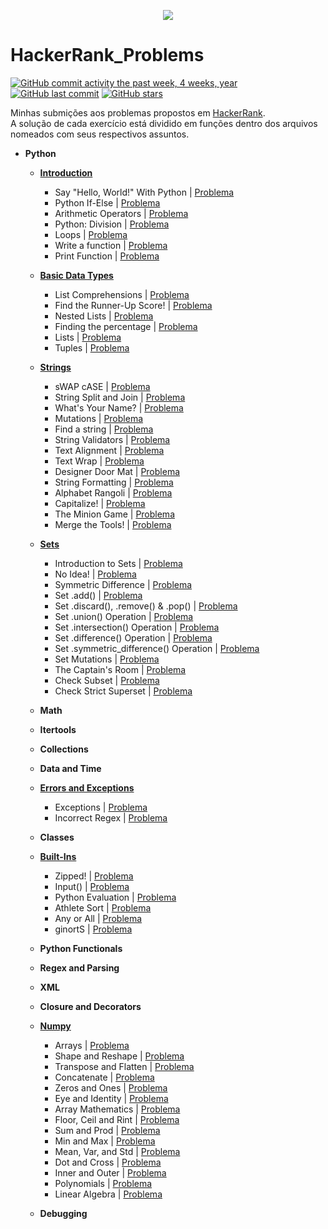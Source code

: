 <p align="center"><a href="https://www.hackerrank.com/werctonmatheus"><img src="https://www.lever.co/wp-content/uploads/2019/04/hackerrank-large-1.png" ></a></p>

# HackerRank_Problems

[![GitHub commit activity the past week, 4 weeks, year](https://img.shields.io/github/commit-activity/y/wercton/HackerRank_Problems)](https://github.com/Wercton/HackerRank_Problems)
[![GitHub last commit](https://img.shields.io/github/last-commit/Wercton/HackerRank_Problems)](https://github.com/Wercton/HackerRank_Problems) 
[![GitHub stars](https://img.shields.io/github/stars/Wercton/HackerRank_Problems?color=orange)](https://github.com/Wercton/HackerRank_Problems)

Minhas submições aos problemas propostos em [HackerRank](https://www.hackerrank.com/dashboard).\
A solução de cada exercício está dividido em funções dentro dos arquivos nomeados com seus respectivos assuntos.

- **Python**
  - [**Introduction**](https://github.com/Wercton/HackerRank_Problems/blob/master/Python/introduction.py)
    - Say "Hello, World!" With Python | [Problema](https://www.hackerrank.com/challenges/py-hello-world/problem)
    - Python If-Else | [Problema](https://www.hackerrank.com/challenges/py-if-else)
    - Arithmetic Operators | [Problema](https://www.hackerrank.com/challenges/python-arithmetic-operators)
    - Python: Division | [Problema](https://www.hackerrank.com/challenges/python-division)
    - Loops | [Problema](https://www.hackerrank.com/challenges/python-loops)
    - Write a function | [Problema](https://www.hackerrank.com/challenges/write-a-function)
    - Print Function | [Problema](https://www.hackerrank.com/challenges/python-print)

  - [**Basic Data Types**](https://github.com/Wercton/HackerRank_Problems/blob/master/Python/basic_data_types.py)
    - List Comprehensions | [Problema](https://www.hackerrank.com/challenges/list-comprehensions)
    - Find the Runner-Up Score! | [Problema](https://www.hackerrank.com/challenges/find-second-maximum-number-in-a-list)
    - Nested Lists | [Problema](https://www.hackerrank.com/challenges/nested-list)
    - Finding the percentage | [Problema](https://www.hackerrank.com/challenges/finding-the-percentage)
    - Lists | [Problema](https://www.hackerrank.com/challenges/python-lists)
    - Tuples | [Problema](https://www.hackerrank.com/challenges/python-tuples)
    
  - [**Strings**](https://github.com/Wercton/HackerRank_Problems/blob/master/Python/strings.py)
    - sWAP cASE | [Problema](https://www.hackerrank.com/challenges/swap-case)
    - String Split and Join | [Problema](https://www.hackerrank.com/challenges/python-string-split-and-join)
    - What's Your Name? | [Problema](https://www.hackerrank.com/challenges/whats-your-name)
    - Mutations | [Problema](https://www.hackerrank.com/challenges/python-mutations)
    - Find a string | [Problema](https://www.hackerrank.com/challenges/find-a-string)
    - String Validators | [Problema](https://www.hackerrank.com/challenges/string-validators)
    - Text Alignment | [Problema](https://www.hackerrank.com/challenges/text-alignment)
    - Text Wrap | [Problema](https://www.hackerrank.com/challenges/text-wrap)
    - Designer Door Mat | [Problema](https://www.hackerrank.com/challenges/designer-door-mat)
    - String Formatting | [Problema](https://www.hackerrank.com/challenges/python-string-formatting)
    - Alphabet Rangoli | [Problema](https://www.hackerrank.com/challenges/alphabet-rangoli)
    - Capitalize! | [Problema](https://www.hackerrank.com/challenges/capitalize)
    - The Minion Game | [Problema](https://www.hackerrank.com/challenges/the-minion-game)
    - Merge the Tools! | [Problema](https://www.hackerrank.com/challenges/merge-the-tools)
    
  - [**Sets**](https://github.com/Wercton/HackerRank_Problems/blob/master/Python/sets_challenges.py)
    - Introduction to Sets | [Problema](https://www.hackerrank.com/challenges/py-introduction-to-sets)
    - No Idea! | [Problema](https://www.hackerrank.com/challenges/no-idea)
    - Symmetric Difference | [Problema](https://www.hackerrank.com/challenges/symmetric-difference)
    - Set .add() | [Problema](https://www.hackerrank.com/challenges/py-set-add)
    - Set .discard(), .remove() & .pop() | [Problema](https://www.hackerrank.com/challenges/py-set-discard-remove-pop)
    - Set .union() Operation | [Problema](https://www.hackerrank.com/challenges/py-set-union)
    - Set .intersection() Operation | [Problema](https://www.hackerrank.com/challenges/py-set-intersection-operation)
    - Set .difference() Operation | [Problema](https://www.hackerrank.com/challenges/py-set-difference-operation)
    - Set .symmetric_difference() Operation | [Problema](https://www.hackerrank.com/challenges/py-set-symmetric-difference-operation)
    - Set Mutations | [Problema](https://www.hackerrank.com/challenges/py-set-mutations)
    - The Captain's Room | [Problema](https://www.hackerrank.com/challenges/py-the-captains-room)
    - Check Subset | [Problema](https://www.hackerrank.com/challenges/py-check-subset)
    - Check Strict Superset | [Problema](https://www.hackerrank.com/challenges/py-check-strict-superset)
    
    
  - **Math**
  
  - **Itertools**
  
  - **Collections**
  
  - **Data and Time**
  
  - [**Errors and Exceptions**](https://github.com/Wercton/HackerRank_Problems/blob/master/Python/exceptions.py)
    - Exceptions | [Problema](https://www.hackerrank.com/challenges/exceptions)
    - Incorrect Regex | [Problema](https://www.hackerrank.com/challenges/incorrect-regex)
  
  - **Classes**
  
  - [**Built-Ins**](https://github.com/Wercton/HackerRank_Problems/blob/master/Python/built-ins.py)
    - Zipped! | [Problema](https://www.hackerrank.com/challenges/zipped)
    - Input() | [Problema](https://www.hackerrank.com/challenges/input)
    - Python Evaluation | [Problema](https://www.hackerrank.com/challenges/python-eval)
    - Athlete Sort | [Problema](https://www.hackerrank.com/challenges/python-sort-sort)
    - Any or All | [Problema](https://www.hackerrank.com/challenges/any-or-all)
    - ginortS | [Problema](https://www.hackerrank.com/challenges/ginorts)
  
  - **Python Functionals**
  
  - **Regex and Parsing**
  
  - **XML**
  
  - **Closure and Decorators**
  
  - [**Numpy**](https://github.com/Wercton/HackerRank_Problems/blob/master/Python/numpy_challenges.py)
    - Arrays | [Problema](https://www.hackerrank.com/challenges/np-arrays)
    - Shape and Reshape | [Problema](https://www.hackerrank.com/challenges/np-shape-reshape)
    - Transpose and Flatten | [Problema](https://www.hackerrank.com/challenges/np-transpose-and-flatten)
    - Concatenate | [Problema](https://www.hackerrank.com/challenges/np-concatenate)
    - Zeros and Ones | [Problema](https://www.hackerrank.com/challenges/np-zeros-and-ones)
    - Eye and Identity | [Problema](https://www.hackerrank.com/challenges/np-eye-and-identity)
    - Array Mathematics | [Problema](https://www.hackerrank.com/challenges/np-array-mathematics)
    - Floor, Ceil and Rint | [Problema](https://www.hackerrank.com/challenges/floor-ceil-and-rint)
    - Sum and Prod | [Problema](https://www.hackerrank.com/challenges/np-sum-and-prod)
    - Min and Max | [Problema](https://www.hackerrank.com/challenges/np-min-and-max)
    - Mean, Var, and Std | [Problema](https://www.hackerrank.com/challenges/np-mean-var-and-std)
    - Dot and Cross | [Problema](https://www.hackerrank.com/challenges/np-dot-and-cross)
    - Inner and Outer | [Problema](https://www.hackerrank.com/challenges/np-inner-and-outer)
    - Polynomials | [Problema](https://www.hackerrank.com/challenges/np-polynomials)
    - Linear Algebra | [Problema](https://www.hackerrank.com/challenges/np-linear-algebra)
  
  - **Debugging**
